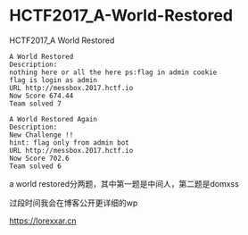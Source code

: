 # HCTF2017_A-World-Restored
HCTF2017_A World Restored


```
A World Restored
Description:
nothing here or all the here ps:flag in admin cookie 
flag is login as admin
URL http://messbox.2017.hctf.io
Now Score 674.44
Team solved 7
```

```
A World Restored Again
Description: 
New Challenge !! 
hint: flag only from admin bot
URL http://messbox.2017.hctf.io
Now Score 702.6
Team solved 6
```

a world restored分两题，其中第一题是中间人，第二题是domxss

过段时间我会在博客公开更详细的wp

https://lorexxar.cn
